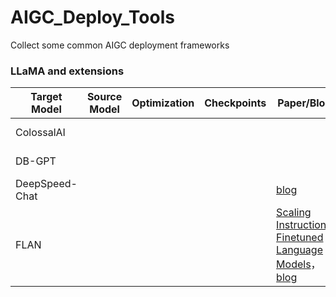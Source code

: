 # AIGC_Deploy_Tools
Collect some common AIGC deployment frameworks

### LLaMA and extensions

| Target Model | Source Model | Optimization | Checkpoints | Paper/Blog | Params (B) | Context Length | Code                                                                                                                |
| --- | --- | --- | --- |--- | --- | --- |--- | 
| ColossalAI |  |  |  |  |  |  | [ColossalAI Code](https://github.com/hpcaitech/ColossalAI) |
| DB-GPT |  |  |  |  |  |  | [DB-GPT Code](https://github.com/csunny/DB-GPT) |
| DeepSpeed-Chat |  |  |  | [blog](https://mp.weixin.qq.com/s/kVEBUF20u4SUsHelF39o8Q) |  |  | [DeepSpeed-Chat Code](https://github.com/microsoft/DeepSpeedExamples/tree/master/applications/DeepSpeed-Chat) |
| FLAN |  |  |  | [Scaling Instruction-Finetuned Language Models](https://arxiv.org/pdf/2210.11416.pdf)，[blog](https://mp.weixin.qq.com/s/5jEJH6UBHrk_ILbrLsd6TQ) |  |  | [FLAN Code](https://github.com/google-research/text-to-text-transfer-transformer#released-model-checkpoints) |